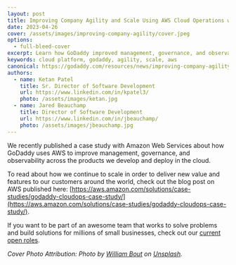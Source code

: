 ```yaml
---
layout: post
title: Improving Company Agility and Scale Using AWS Cloud Operations with GoDaddy
date: 2023-04-26
cover: /assets/images/improving-company-agility/cover.jpeg
options:
  - full-bleed-cover
excerpt: Learn how GoDaddy improved management, governance, and observability across its platforms using AWS.
keywords: cloud platform, godaddy, agility, scale, aws
canonical: https://godaddy.com/resources/news/improving-company-agility-and-scale-in-the-cloud
authors:
  - name: Ketan Patel
    title: Sr. Director of Software Development
    url: https://www.linkedin.com/in/kpatel3/
    photo: /assets/images/ketan.jpg
  - name: Jared Beauchamp
    title: Director of Software Development
    url: https://www.linkedin.com/in/jbeauchamp/
    photo: /assets/images/jbeauchamp.jpg
---
```


We recently published a case study with Amazon Web Services about how GoDaddy uses AWS to improve management, governance, and observability across the products we develop and deploy in the cloud.

To read about how we continue to scale in order to deliver new value and features to our customers around the world, check out the blog post on AWS published here: [https://aws.amazon.com/solutions/case-studies/godaddy-cloudops-case-study/](https://aws.amazon.com/solutions/case-studies/godaddy-cloudops-case-study/).

If you want to be part of an awesome team that works to solve problems and build solutions for millions of small businesses, check out our [current open roles](https://careers.godaddy.com/search-jobs).


*Cover Photo Attribution: Photo by [William Bout](https://unsplash.com/@williambout) on [Unsplash](https://unsplash.com/photos/7cdFZmLlWOM).*
